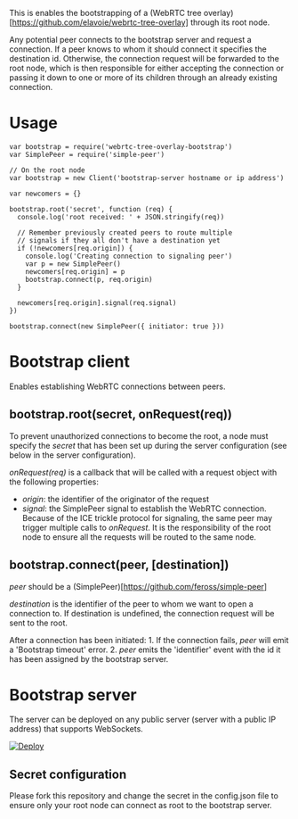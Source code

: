 This is enables the bootstrapping of a (WebRTC tree overlay)[https://github.com/elavoie/webrtc-tree-overlay] through its root node.

Any potential peer connects to the bootstrap server and request a connection.
If a peer knows to whom it should connect it specifies the destination id.
Otherwise, the connection request will be forwarded to the root node, which is
then responsible for either accepting the connection or passing it down to one
or more of its children through an already existing connection.

# Usage

    var bootstrap = require('webrtc-tree-overlay-bootstrap')
    var SimplePeer = require('simple-peer')

    // On the root node
    var bootstrap = new Client('bootstrap-server hostname or ip address')
    
    var newcomers = {}

    bootstrap.root('secret', function (req) {
      console.log('root received: ' + JSON.stringify(req))

      // Remember previously created peers to route multiple
      // signals if they all don't have a destination yet
      if (!newcomers[req.origin]) {
        console.log('Creating connection to signaling peer')
        var p = new SimplePeer()
        newcomers[req.origin] = p
        bootstrap.connect(p, req.origin)
      }

      newcomers[req.origin].signal(req.signal)
    })

    bootstrap.connect(new SimplePeer({ initiator: true }))

# Bootstrap client

Enables establishing WebRTC connections between peers.

## bootstrap.root(secret, onRequest(req))

To prevent unauthorized connections to become the root, a node must specify the
*secret* that has been set up during the server configuration (see below in the
server configuration).

*onRequest(req)* is a callback that will be called with a request object with
the following properties:
  - *origin*: the identifier of the originator of the request
  - *signal*: the SimplePeer signal to establish the WebRTC connection. Because of the ICE trickle protocol for signaling, the same peer may trigger multiple calls to *onRequest*. It is the responsibility of the root node to ensure all the requests will be routed to the same node.

## bootstrap.connect(peer, [destination])

*peer* should be a (SimplePeer)[https://github.com/feross/simple-peer]

*destination* is the identifier of the peer to whom we want to open a connection to. If destination is undefined, the connection request will be sent to the root.

After a connection has been initiated:
    1. If the connection fails, *peer* will emit a 'Bootstrap timeout' error.
	2. *peer* emits the 'identifier' event with the id it has been assigned by
the bootstrap server.

# Bootstrap server

The server can be deployed on any public server (server with a public IP
address) that supports WebSockets.

[![Deploy](https://www.herokucdn.com/deploy/button.svg)](https://heroku.com/deploy)

## Secret configuration

Please fork this repository and change the secret in the config.json file to
ensure only your root node can connect as root to the bootstrap server.
